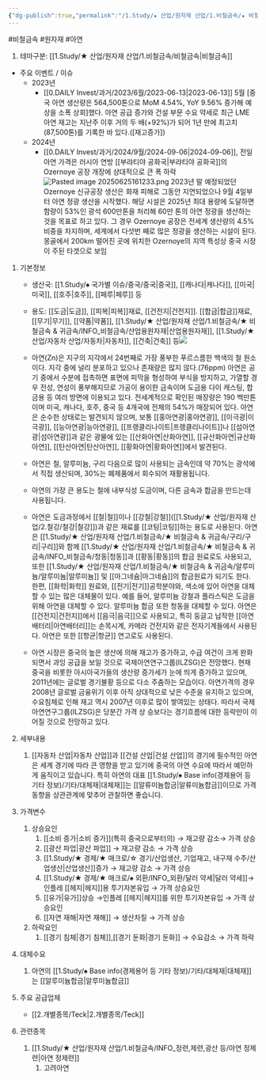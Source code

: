```yaml
---
{"dg-publish":true,"permalink":"/1.Study/★ 산업/원자재 산업/1.비철금속/★ 비철금속 & 귀금속/INFO_비철금속/아연/","created":"2024-11-20T21:02:28.603+09:00","updated":"2025-06-25T16:13:02.563+09:00"}
---
```


#비철금속 #원자재 #아연

1. 테마구분: [[1.Study/★ 산업/원자재 산업/1.비철금속/비철금속\|비철금속]]


- 주요 이벤트 / 이슈
	- 2023년
		- [[0.DAILY Invest/과거/2023/6월/2023-06-13\|2023-06-13]]
			5월 [중국 아연 생산량은 564,500톤으로 MoM 4.54%, YoY 9.56% 증가해 예상을 소폭 상회]했다. 아연 공급 증가와 건설 부문 수요 약세로 최근 LME 아연 재고는 지난주 이후 거의 두 배(+92%)가 되어 1년 만에 최고치(87,500톤)를 기록한 바 있다.([재고증가])
	- 2024년
		- [[0.DAILY Invest/과거/2024/9월/2024-09-06\|2024-09-06]], 전일 아연 가격은 러시아 연방 [[부랴티야 공화국\|부랴티야 공화국]]의 Ozernoye 공장 개장에 상대적으로 큰 폭 하락![Pasted image 20250625161233.png](/img/user/attachments/Pasted%20image%2020250625161233.png)
		  2023년 말 예정되었던 Ozernoye 신규공장 생산은 화재 피해로 그동안 지연되었으나 9월 4일부터 아연 정광 생산을 시작했다. 
		  해당 시설은 2025년 최대 용량에 도달하면 함량이 53%인 광석 600만톤을 처리해 60만 톤의 아연 정광을 생산하는 것을 목표로 하고 있다. 그 경우 Ozernoye 공장은 전세계 생산량의 4.5% 비중을 차지하며, 세계에서 다섯번 째로 많은 정광을 생산하는 시설이 된다. 몽골에서 200km 떨어진 곳에 위치한 Ozernoye의 지역 특성상 중국 시장이 주된 타겟으로 보임


1. 기본정보

	- 생산국: [[1.Study/♠ 국가별 이슈/중국/중국\|중국]], [[캐나다\|캐나다]], [[미국\|미국]], [[호주\|호주]], [[페루\|페루]] 등
	- 용도: [[도금\|도금]], [[피복\|피복]]재료, [[건전지\|건전지]]. [[합금\|합금]]재료, [[무기\|무기]], [[약품\|약품]], [[1.Study/★ 산업/원자재 산업/1.비철금속/★ 비철금속 & 귀금속/INFO_비철금속/산업용원자재\|산업용원자재]], [[1.Study/★ 산업/자동차 산업/자동차\|자동차]], [[건축\|건축]] 등![](https://i.imgur.com/moyJsrB.png)
	  
	- 아연(Zn)은 지구의 지각에서 24번째로 가장 풍부한 푸르스름한 백색의 철 원소이다. 지각 중에 널리 분포하고 있으나 존재량은 많지 않다.(76ppm) 아연은 공기 중에서 수분에 접촉하면 표면에 피막을 형성하여 부식을 방지하고, 가열할 경우 전성, 연성이 풍부해지므로 가공이 용이한 금속이며 도금용 다이 캐스팅, 합금용 등 여러 방면에 이용되고 있다. 전세계적으로 확인된 매장량은 190 백만톤이며 미국, 캐나다, 호주, 중국 등 4개국에 전체의 54%가 매장되어 있다. 아연은 순수한 상태로는 발견되지 않으며, 보통 [[홍아연광\|홍아연광]], [[이극광\|이극광]], [[능아연광\|능아연광]], [[프랭클리나이트\|프랭클리나이트]]나 [[섬아연광\|섬아연광]]과 같은 광물에 있는 [[산화아연\|산화아연]], [[규산화아연\|규산화아연]], [[탄산아연\|탄산아연]], [[황화아연\|황화아연]]에서 발견된다. 
	- 아연은 철, 알루미늄, 구리 다음으로 많이 사용되는 금속인데 약 70%는 광석에서 직접 생산되며, 30%는 폐제품에서 회수되어 재활용됩니다.
	- 아연의 가장 큰 용도는 철에 내부식성 도금이며, 다른 금속과 합금을 만드는데 사용됩니다.
	- 아연은 도금과정에서 [[철\|철]]이나 [[강철\|강철]]([[1.Study/★ 산업/원자재 산업/2.철강/철강\|철강]])과 같은 재료를 [[코팅\|코팅]]하는 용도로 사용된다. 아연은 [[1.Study/★ 산업/원자재 산업/1.비철금속/★ 비철금속 & 귀금속/구리/구리\|구리]]와 함께 [[1.Study/★ 산업/원자재 산업/1.비철금속/★ 비철금속 & 귀금속/INFO_비철금속/청동\|청동]]과 [[황동\|황동]]의 합금 원료로도 사용되고, 또한 [[1.Study/★ 산업/원자재 산업/1.비철금속/★ 비철금속 & 귀금속/알루미늄/알루미늄\|알루미늄]] 및 [[마그네슘\|마그네슘]]의 합금원료가 되기도 한다. 한편, [[화학\|화학]] 원료와, [[전기\|전기]]공학분야와, 색소에 있어 아연을 대체할 수 있는 많은 대체물이 있다. 예를 들어, 알루미늄 강철과 플라스틱은 도금을 위해 아연을 대체할 수 있다. 알루미늄 합금 또한 청동을 대체할 수 있다. 아연은 [[건전지\|건전지]]에서 [[음극\|음극]]으로 사용되고, 특히 둥글고 납작한 [[아연배터리\|아연배터리]]는 손목시계, 카메라 건전지와 같은 전자기계들에서 사용된다. 아연은 또한 [[항균\|항균]] 연고로도 사용된다. 
	- 아연 시장은 중국의 높은 생산에 의해 재고가 증가하고, 수급 여건이 크게 완화되면서 과잉 공급을 보일 것으로 국제아연연구그룹(ILZSG)은 전망했다. 현재 중국을 비롯한 아시아국가들의 생산량 증가세가 눈에 띄게 증가하고 있으며, 2011년에는 글로벌 경기불황 등으로 다소 주춤하는 모습이다. 아연가격의 경우 2008년 글로벌 금융위기 이후 아직 상대적으로 낮은 수준을 유지하고 있으며, 수요침체로 인해 재고 역시 2007년 이후로 많이 쌓여있는 상태다. 따라서 국제아연연구그룹(ILZSG)은 당분간 가격 상 승보다는 경기흐름에 대한 등락만이 이어질 것으로 전망하고 있다.
	
1. 세부내용
	1. [[자동차 산업\|자동차 산업]]과 [[건설 산업\|건설 산업]]의 경기에 필수적인 아연은 세계 경기에 따라 큰 영향을 받고 있기에 중국의 아연 수요에 따라서 예민하게 움직이고 있습니다. 특히 아연의 대표 [[1.Study/♠ Base info(경제용어 등 기타 정보)/기타/대체재\|대체재]]는 [[알류미늄합금\|알류미늄합금]]이므로 가격 동향을 상관관계에 맞추어 관찰하면 좋습니다.


2. 가격변수
	1. 상승요인
		1. [[소비 증가\|소비 증가]](특히 중국으로부터의) → 재고량 감소→ 가격 상승 
		2. [[광산 파업\|광산 파업]] → 재고량 감소 → 가격 상승 
		3.  [[1.Study/★ 경제/★ 매크로/☆ 경기/산업생산, 기업재고, 내구재 수주/산업생산\|산업생산]]증가 → 재고량 감소 → 가격 상승 
		4. [[1.Study/★ 경제/★ 매크로/♠ 외환/INFO_외환/달러 약세\|달러 약세]]→인플레 [[헤지\|헤지]]용 투기자본유입 → 가격 상승요인 
		5. [[유가\|유가]]상승 →인플레 [[헤지\|헤지]]를 위한 투기자본유입 → 가격 상승요인 
		6. [[자연 재해\|자연 재해]] → 생산차질 → 가격 상승
	2. 하락요인
		1. [[경기 침체\|경기 침체]],[[경기 둔화\|경기 둔화]] → 수요감소 → 가격 하락


3. 대체수요
	1. 아연의 [[1.Study/♠ Base info(경제용어 등 기타 정보)/기타/대체재\|대체재]]는 [[알루미늄합금\|알루미늄합금]]


4. 주요 공급업체
	- [[2.개별종목/Teck\|2.개별종목/Teck]]



5. 관련종목
	1. [[1.Study/★ 산업/원자재 산업/1.비철금속/INFO_정련,제련,광산 등/아연 정제련\|아연 정제련]]
		1. 고려아연